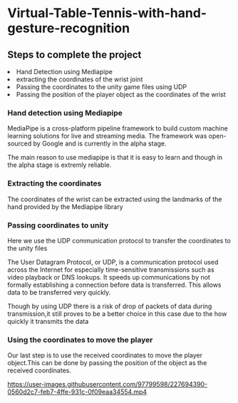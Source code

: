 # Virtual-Table-Tennis-with-hand-gesture-recognition
<H2>Steps to complete the project</H2>
<li>Hand Detection using Mediapipe</li>
<li>extracting the coordinates of the wrist joint</li>
<li>Passing the coordinates to the unity game files using UDP</li>
<li>Passing the position of the player object as the coordinates of the wrist</li>

<H3>Hand detection using Mediapipe</H3>
<p>MediaPipe is a cross-platform pipeline framework to build custom machine learning solutions for live and streaming media. The framework was open-sourced by Google and is currently in the alpha stage.</p>
<p>The main reason to use mediapipe is that it is easy to learn and though in the alpha stage is extremly reliable.</p>

<H3>Extracting the coordinates</H3>
<p>The coordinates of the wrist can be extracted using the landmarks of the hand provided by the Mediapipe library</p>

<H3>Passing coordinates to unity</H3>
<p>Here we use the UDP communication protocol to transfer the coordinates to the unity files</p>
<p>The User Datagram Protocol, or UDP, is a communication protocol used across the Internet for especially time-sensitive transmissions such as video playback or DNS lookups. It speeds up communications by not formally establishing a connection before data is transferred. This allows data to be transferred very quickly.</p>

<p>Though by using UDP there is a risk of drop of packets of data during transmission,it still proves to be a better choice in this case due to the how quickly it transmits the data </p>

<H3>Using the coordinates to move the player</H3>

<p>Our last step is to use the received coordinates to move the player object.This can be done by passing the position of the object as the received coordinates.</p>




https://user-images.githubusercontent.com/97799598/227694390-0560d2c7-feb7-4ffe-931c-0f09eaa34554.mp4

